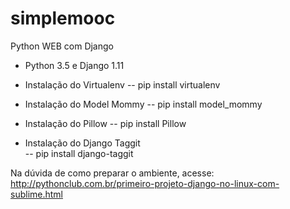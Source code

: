 # simplemooc

Python WEB com Django

- Python 3.5 e Django 1.11

- Instalação do Virtualenv 
   -- pip install virtualenv
    
- Instalação do Model Mommy
   -- pip install model_mommy
  
- Instalação do Pillow
   -- pip install Pillow
  
- Instalação do Django Taggit   
   -- pip install django-taggit   
  
  
  
Na dúvida de como preparar o ambiente, acesse:
http://pythonclub.com.br/primeiro-projeto-django-no-linux-com-sublime.html

